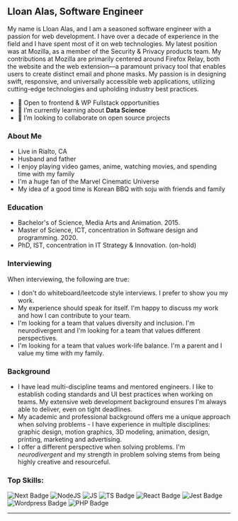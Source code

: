 ## Lloan Alas, Software Engineer

My name is Lloan Alas, and I am a seasoned software engineer with a passion for web development. I have over a decade of experience in the field and I have spent most of it on web technologies. My latest position was at Mozilla, as a member of the Security & Privacy products team. My contributions at Mozilla are primarily centered around Firefox Relay, both the website and the web extension—a paramount privacy tool that enables users to create distinct email and phone masks. My passion is in designing swift, responsive, and universally accessible web applications, utilizing cutting-edge technologies and upholding industry best practices.

- 🔭 Open to frontend & WP Fullstack opportunities
- 🌱 I’m currently learning about **Data Science** 
- 👯 I’m looking to collaborate on open source projects 

### About Me
- Live in Rialto, CA
- Husband and father
- I enjoy playing video games, anime, watching movies, and spending time with my family
- I'm a huge fan of the Marvel Cinematic Universe
- My idea of a good time is Korean BBQ with soju with friends and family 

### Education 
- Bachelor's of Science, Media Arts and Animation. 2015.
- Master of Science, ICT, concentration in Software design and programming. 2020.
- PhD, IST, concentration in IT Strategy & Innovation. (on-hold)

### Interviewing

When interviewing, the following are true: 

-  I don't do whiteboard/leetcode style interviews. I prefer to show you my work.
-  My experience should speak for itself. I'm happy to discuss my work and how I can contribute to your team.
-  I'm looking for a team that values diversity and inclusion. I'm neurodivergent and I'm looking for a team that values different perspectives.
-  I'm looking for a team that values work-life balance. I'm a parent and I value my time with my family.

### Background
- I have lead multi-discipline teams and mentored engineers. I like to establish coding standards and UI best practices when working on teams. My extensive web development background ensures I'm always able to deliver, even on tight deadlines.
- ️My academic and professional background offers me a unique approach when solving problems - I have experience in multiple disciplines: graphic design, motion graphics, 3D modeling, animation, design, printing, marketing and advertising. 
- I offer a different perspective when solving problems. I'm *neurodivergent* and my strength in problem solving stems from being highly creative and resourceful. 
 
### Top Skills:
![Next Badge](https://img.shields.io/badge/Next-white?style=for-the-badge&logo=next.js&logoColor=black) 
![NodeJS](https://img.shields.io/badge/node.js-white?style=for-the-badge&logo=node.js&logoColor=6DA55F) 
![JS](https://img.shields.io/badge/javascript-white?style=for-the-badge&logo=javascript) 
![TS Badge](https://img.shields.io/badge/typescript-white?style=for-the-badge&logo=typescript&logoColor=blue) 
![React Badge](https://img.shields.io/badge/react-white?style=for-the-badge&logo=react&logoColor=58c4dc)
![Jest Badge](https://img.shields.io/badge/jest-white?style=for-the-badge&logo=jest&logoColor=99425B)
![Wordpress Badge](https://img.shields.io/badge/wordpress-white?style=for-the-badge&logo=wordpress&logoColor=blue)
![PHP Badge](https://img.shields.io/badge/PHP-white?style=for-the-badge&logo=php)
 
---
